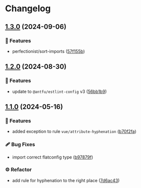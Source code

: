 # Changelog

## [1.3.0](https://github.com/tresjs/eslint-config/compare/1.2.0...1.3.0) (2024-09-06)


### 🚀 Features

* perfectionist/sort-imports ([57f155b](https://github.com/tresjs/eslint-config/commit/57f155b8126d2f87a9a324bab436dfae71734022))

## [1.2.0](https://github.com/tresjs/eslint-config/compare/1.1.0...1.2.0) (2024-08-30)


### 🚀 Features

* update to `@antfu/estlint-config` v3 ([56bb1b9](https://github.com/tresjs/eslint-config/commit/56bb1b9acb24806597f657ad132d76171d96a33b))

## [1.1.0](https://github.com/tresjs/eslint-config/compare/1.0.0...1.1.0) (2024-05-16)


### 🚀 Features

* added exception to rule `vue/attribute-hyphenation` ([b70f2fa](https://github.com/tresjs/eslint-config/commit/b70f2fa94123751f05a4e64ff5fb1a3043757090))


### 🩹 Bug Fixes

* import correct flatconfig type ([b97879f](https://github.com/tresjs/eslint-config/commit/b97879f5d88487e93f510c18a92ecdddbfa49b55))


### ⚙️ Refactor

* add rule for hyphenation to the right place ([7d6ac43](https://github.com/tresjs/eslint-config/commit/7d6ac4383dd78192cca89de133980593b0ee0efa))
